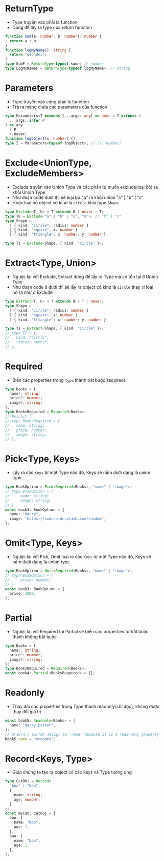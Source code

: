 # ReturnType<Type>

- Type truyền vào phải là function
- Dùng để lấy ra type của return function

```ts
function sum(a: number, b: number): number {
  return a + b;
}
function logMyName(): string {
  return "evondev";
}
type SumF = ReturnType<typeof sum>; // number
type LogMyNameF = ReturnType<typeof logMyName>; // string
```

# Parameters<Type>

- Type truyền vào cũng phải là function
- Trả ra mảng chứa các parameters của function

```ts
type Parameters<T extends (...args: any) => any> = T extends (
  ...args: infer P
) => any
  ? P
  : never;
function logObject(x: number) {}
type Z = Parameters<typeof logObject>; // [x: number]
```

# Exclude<UnionType, ExcludeMembers>

- Exclude truyền vào Union Type và các phần tử muốn exclude(loại bỏ) ra khỏi Union Type
- Như đoạn code dưới thì sẽ loại bỏ "a" ra khỏi union "a" | "b" | "c"
- Hoặc loại bỏ object có kind là `circle` khỏi type `Shape`

```ts
type Exclude<T, U> = T extends U ? never : T;
type T0 = Exclude<"a" | "b" | "c", "a">; // "b" | "c"
type Shape =
  | { kind: "circle"; radius: number }
  | { kind: "square"; x: number }
  | { kind: "triangle"; x: number; y: number };

type T1 = Exclude<Shape, { kind: "circle" }>;
```

# Extract<Type, Union>

- Ngược lại với Exclude, Extract dùng để lấy ra Type mà có tồn tại ở Union Type
- Như đoạn code ở dưới thì sẽ lấy ra object có kind là `circle` thay vì loại nó ra như ở Exclude

```ts
type Extract<T, U> = T extends U ? T : never;
type Shape =
  | { kind: "circle"; radius: number }
  | { kind: "square"; x: number }
  | { kind: "triangle"; x: number; y: number };

type T2 = Extract<Shape, { kind: "circle" }>;
// type T2 = {
//   kind: "circle";
//   radius: number;
// };
```

# Required<Type>

- Biến các properties trong `Type` thành bắt buộc(required)

```ts
type Books = {
  name?: string;
  price?: number;
  image?: string;
};
type BooksRequired = Required<Books>;
// Resulst 👇
// type BooksRequired = {
//   name: string;
//   price: number;
//   image: string;
// };
```

# Pick<Type, Keys>

- Lấy ra các `Keys` từ một Type nào đó, Keys sẽ nằm dưới dạng là union type

```ts
type BookOption = Pick<Required<Books>, "name" | "image">;
// type BookOption = {
//     name: string;
//     image: string;
// }
const book3: BookOption = {
  name: "Harry",
  image: "https://source.unsplash.com/random",
};
```

# Omit<Type, Keys>

- Ngược lại với Pick, Omit loại ra các `Keys` từ một Type nào đó, Keys sẽ nằm dưới dạng là union type

```ts
type BookOption = Omit<Required<Books>, "name" | "image">;
// type BookOption = {
//     price: number;
// }
const book3: BookOption = {
  price: 1000,
};
```

# Partial<Type>

- Ngược lại với Required thì Partial sẽ biến các properties từ bắt buộc thành không bắt buộc

```ts
type Books = {
  name?: string;
  price?: number;
  image?: string;
};
type BooksRequired = Required<Books>;
const book4: Partial<BooksRequired> = {};
```

# Readonly<Type>

- Thay đổi các properties trong Type thành readonly(chỉ đọc), không được thay đổi giá trị

```ts
const book5: Readonly<Books> = {
  name: "Harry potter",
};
// ❌ Error: Cannot assign to 'name' because it is a read-only property.ts(2540)
book5.name = "evondev";
```

# Record<Keys, Type>

- Giúp chúng ta tạo ra object có các keys và Type tương ứng

```ts
type CatObj = Record<
  "boo" | "baa",
  {
    name: string;
    age: number;
  }
>;
const myCat: CatObj = {
  boo: {
    name: "boo",
    age: 1,
  },
  baa: {
    name: "boo",
    age: 1,
  },
};
```
